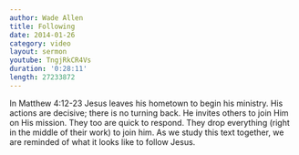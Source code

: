```yaml
---
author: Wade Allen
title: Following
date: 2014-01-26
category: video
layout: sermon
youtube: TngjRkCR4Vs
duration: '0:28:11'
length: 27233872
---
```


In Matthew 4:12-23 Jesus leaves his hometown to begin his ministry. His actions are decisive; there is no turning back. He invites others to join Him on His mission. They too are quick to respond. They drop everything (right in the middle of their work) to join him. As we study this text together, we are reminded of what it looks like to follow Jesus.
